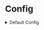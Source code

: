 # Config

<details>

<summary>Default Config</summary>

```yaml
# © EnvyWare Ltd Software 2022

# For assistance visit https://discord.envyware.co.uk

reset-time-seconds: 10
redstone-events-before-break: 60
alert-chunk: true
remove-redstone: true
admin-alert-permission: envyware.anti.lag.alert

```

</details>
